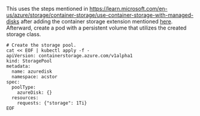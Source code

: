 This uses the steps mentioned in https://learn.microsoft.com/en-us/azure/storage/container-storage/use-container-storage-with-managed-disks after adding the container storage extension mentioned [here](storagepool-containerstorage_extension-create.md). Afterward, create a pod with a persistent volume that utilizes the created storage class.

```
# Create the storage pool.
cat << EOF | kubectl apply -f -
apiVersion: containerstorage.azure.com/v1alpha1
kind: StoragePool
metadata:
  name: azuredisk
  namespace: acstor
spec:
  poolType:
    azureDisk: {}
  resources:
    requests: {"storage": 1Ti}
EOF
```



